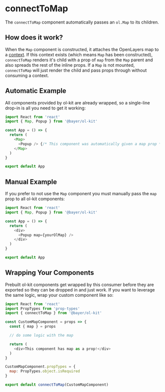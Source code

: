 # connectToMap
The `connectToMap` component automatically passes an `ol.Map` to its children.

## How does it work?
When the `Map` component is constructed, it attaches the OpenLayers map to a [context](https://reactjs.org/docs/context.html). If this context exists (which means `Map` has been constructed), `connectToMap` renders it's child with a prop of `map` from the `Map` parent and also spreads the rest of the inline props. If a `Map` is not mounted, `connectToMap` will just render the child and pass props through without consuming a context.

## Automatic Example
All components provided by ol-kit are already wrapped, so a single-line drop-in is all you need to get it working:
```javascript
import React from 'react'
import { Map, Popup } from '@bayer/ol-kit'

const App = () => {
  return (
    <Map>
      <Popup /> {/* This component was automatically given a map prop */}
    </Map>
  )
}

export default App
```

## Manual Example
If you prefer to not use the `Map` component you must manually pass the `map` prop to all ol-kit components:
```javascript
import React from 'react'
import { Map, Popup } from '@bayer/ol-kit'

const App = () => {
  return (
    <div>
      <Popup map={yourOlMap} />
    </div>
  )
}

export default App
```

## Wrapping Your Components
Prebuilt ol-kit components get wrapped by this consumer before they are exported so they can be dropped in and just work. If you want to leverage the same logic, wrap your custom component like so:
```javascript
import React from 'react'
import PropTypes from 'prop-types'
import { connectToMap } from '@bayer/ol-kit'

const CustomMapComponent = props => {
  const { map } = props

  // do some logic with the map

  return (
    <div>This component has map as a prop!</div>
  )
}

CustomMapComponent.propTypes = {
  map: PropTypes.object.isRequired
}

export default connectToMap(CustomMapComponent)
```
